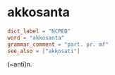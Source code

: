 # akkosanta

``` toml
dict_label = "NCPED"
word = "akkosanta"
grammar_comment = "part. pr. mf"
see_also = ["akkosati"]
```

(\~antī)n.

